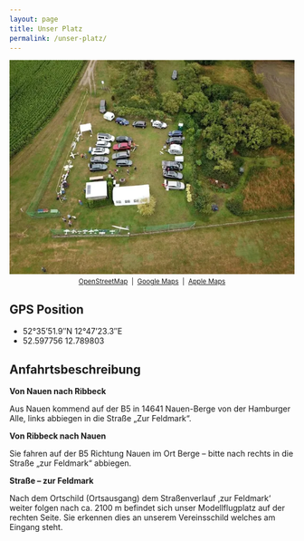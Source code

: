 ```yaml
---
layout: page
title: Unser Platz
permalink: /unser-platz/
---
```


<p align="center">
<img class="mainimage" src="/assets/platzvonoben.webp" alt="Modellflugplatz Nauen"><br>
<small>
	<a href="https://osm.org/go/0MZS1Bwb5--?way=671031862" target="_blank" rel="noopener">OpenStreetMap</a>
	&nbsp;|&nbsp;
	<a href="https://maps.app.goo.gl/idNGpqqV4mPJfWS59" target="_blank" rel="noopener">Google Maps</a>
	&nbsp;|&nbsp;
	<a href="https://maps.apple/p/9YPEVpeyQr6iFq" target="_blank" rel="noopener">Apple Maps</a>
</small>
</p>

## GPS Position
* 52°35’51.9″N 12°47’23.3″E
* 52.597756  12.789803

## Anfahrtsbeschreibung

**Von Nauen nach Ribbeck**

Aus Nauen kommend auf der B5 in 14641 Nauen-Berge von der Hamburger Alle, links abbiegen in die Straße „Zur Feldmark“.

**Von Ribbeck nach Nauen**

Sie fahren auf der B5 Richtung Nauen im Ort Berge – bitte nach rechts in die Straße „zur Feldmark“ abbiegen.

**Straße – zur Feldmark**

Nach dem Ortschild (Ortsausgang) dem Straßenverlauf ‚zur Feldmark‘ weiter folgen nach ca. 2100 m befindet sich unser Modellflugplatz auf der rechten Seite. Sie erkennen dies an unserem Vereinsschild welches am Eingang steht.
